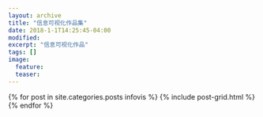 ```yaml
---
layout: archive
title: "信息可视化作品集"
date: 2018-1-1T14:25:45-04:00
modified:
excerpt: "信息可视化作品"
tags: []
image: 
  feature: 
  teaser:
---
```



<div class="tiles">
{% for post in site.categories.posts infovis %}
  {% include post-grid.html %}
{% endfor %}
</div><!-- /.tiles 把所有categories 有 posts infovis 的列出来-->
